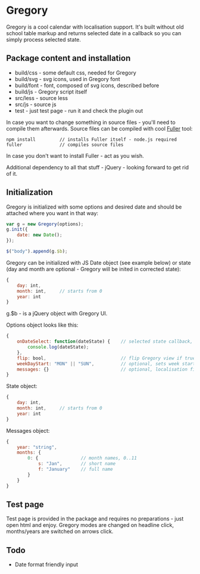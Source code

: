 Gregory
=======

Gregory is a cool calendar with localisation support. It's built without old school table markup and returns selected date in a callback so you can simply process selected state. 

## Package content and installation

* build/css - some default css, needed for Gregory
* build/svg - svg icons, used in Gregory font
* build/font - font, composed of svg icons, described before
* build/js - Gregory script itself
* src/less - source less
* src/js - source js
* test - just test page - run it and check the plugin out 

In case you want to change something in source files - you'll need to compile them afterwards. Source files can be compiled with cool [Fuller](https://github.com/fullerjs) tool:
```
npm install 		// installs Fuller itself - node.js required
fuller 				// compiles source files
```

In case you don't want to install Fuller - act as you wish.

Additional dependency to all that stuff - jQuery - looking forward to get rid of it.

## Initialization 
Gregory is initialized with some options and desired date and should be attached where you want in that way:
```js
var g = new Gregory(options);
g.init({
	date: new Date();
});

$("body").append(g.$b);
```

Gregory can be initialized with JS Date object (see example below) or state (day and month are optional - Gregory will be inited in corrected state):
```js
{
	day: int,
	month: int, 	// starts from 0
	year: int
}
```

g.$b - is a jQuery object with Gregory UI.

Options object looks like this:
```js
{
    onDateSelect: function(dateState) {    // selected state callback, state will be described further
        console.log(dateState);
    },
    flip: bool,						       // flip Gregory view if true - controls and info will be at the bottom and dates - at the top
    weekDayStart: "MON" || "SUN",		   // optional, sets week start day - Monday default
    messages: {}						   // optional, localisation file - english month names default, will be described further
}
```

State object:
```js
{
	day: int,
	month: int, 	// starts from 0
	year: int
}
```

Messages object:
```js
{
	year: "string",
	months: {
		0: { 				// month names, 0..11
			s: "Jan",		// short name
			f: "January"	// full name
		}
	}
}
```

## Test page
Test page is provided in the package and requires no preparations - just open html and enjoy. Gregory modes are changed on headline click, months/years are switched on arrows click.

## Todo
* Date format friendly input
